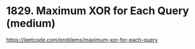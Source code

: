 # 1829. Maximum XOR for Each Query (medium)

https://leetcode.com/problems/maximum-xor-for-each-query
